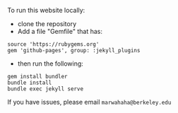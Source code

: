 To run this website locally:
* clone the repository
* Add a file "Gemfile" that has:
```
source 'https://rubygems.org'
gem 'github-pages', group: :jekyll_plugins
```
* then run the following:
```
gem install bundler
bundle install
bundle exec jekyll serve
```

If you have issues, please email `marwahaha@berkeley.edu`